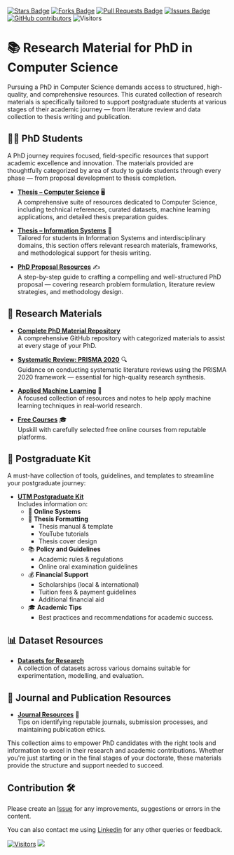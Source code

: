 <a href="https://github.com/drshahizan/research-material/stargazers"><img src="https://img.shields.io/github/stars/drshahizan/research-material" alt="Stars Badge"/></a>
<a href="https://github.com/drshahizan/research-material/network/members"><img src="https://img.shields.io/github/forks/drshahizan/research-material" alt="Forks Badge"/></a>
<a href="https://github.com/drshahizan/research-material/pulls"><img src="https://img.shields.io/github/issues-pr/drshahizan/research-material" alt="Pull Requests Badge"/></a>
<a href="https://github.com/drshahizan/research-material/issues"><img src="https://img.shields.io/github/issues/drshahizan/research-material" alt="Issues Badge"/></a>
<a href="https://github.com/drshahizan/research-material/graphs/contributors"><img alt="GitHub contributors" src="https://img.shields.io/github/contributors/drshahizan/research-material?color=2b9348"></a>
![Visitors](https://api.visitorbadge.io/api/visitors?path=https%3A%2F%2Fgithub.com%2Fdrshahizan%2Fresearch-material&labelColor=%23d9e3f0&countColor=%23697689&style=flat)

# 📚 Research Material for PhD in Computer Science

Pursuing a PhD in Computer Science demands access to structured, high-quality, and comprehensive resources. This curated collection of research materials is specifically tailored to support postgraduate students at various stages of their academic journey — from literature review and data collection to thesis writing and publication.

## 👨‍🎓 PhD Students  

A PhD journey requires focused, field-specific resources that support academic excellence and innovation. The materials provided are thoughtfully categorized by area of study to guide students through every phase — from proposal development to thesis completion.

- **[Thesis – Computer Science](/material/student.md#computer-science)** 🖥️  
  A comprehensive suite of resources dedicated to Computer Science, including technical references, curated datasets, machine learning applications, and detailed thesis preparation guides.

- **[Thesis – Information Systems](/material/student.md#social-science)** 📘  
  Tailored for students in Information Systems and interdisciplinary domains, this section offers relevant research materials, frameworks, and methodological support for thesis writing.

- **[PhD Proposal Resources](/material/student.md#-phd-proposal)** ✍️  
  A step-by-step guide to crafting a compelling and well-structured PhD proposal — covering research problem formulation, literature review strategies, and methodology design.

## 🧾 Research Materials  

- **[Complete PhD Material Repository](https://github.com/drshahizan/research-material/tree/main/material)**  
  A comprehensive GitHub repository with categorized materials to assist at every stage of your PhD.

- **[Systematic Review: PRISMA 2020](./SLR)** 🔍  
  Guidance on conducting systematic literature reviews using the PRISMA 2020 framework — essential for high-quality research synthesis.

- **[Applied Machine Learning](https://github.com/drshahizan/research-material/blob/main/material/applied-ml.md)** 🤖  
  A focused collection of resources and notes to help apply machine learning techniques in real-world research.

- **[Free Courses](https://github.com/drshahizan/research-material/blob/main/material/free-courses.md)** 🎓  
  Upskill with carefully selected free online courses from reputable platforms.


## 🎒 Postgraduate Kit

A must-have collection of tools, guidelines, and templates to streamline your postgraduate journey:

- **[UTM Postgraduate Kit](https://github.com/drshahizan/research-material/blob/main/material/utm-kit.md)**  
  Includes information on:
  - 🔗 **Online Systems**
  - 📄 **Thesis Formatting**
     - Thesis manual & template  
     - YouTube tutorials  
     - Thesis cover design
  - 📚 **Policy and Guidelines**
     - Academic rules & regulations  
     - Online oral examination guidelines
  - 💰 **Financial Support**
     - Scholarships (local & international)  
     - Tuition fees & payment guidelines  
     - Additional financial aid
  - 🎓 **Academic Tips**  
     - Best practices and recommendations for academic success.
       
## 📊 Dataset Resources

- **[Datasets for Research](https://github.com/drshahizan/research-material/blob/main/material/dataset.md)**  
  A collection of datasets across various domains suitable for experimentation, modelling, and evaluation.

## 📖 Journal and Publication Resources

- **[Journal Resources](https://github.com/drshahizan/research-material/blob/main/material/readme.md)** 📝  
  Tips on identifying reputable journals, submission processes, and maintaining publication ethics.

This collection aims to empower PhD candidates with the right tools and information to excel in their research and academic contributions. Whether you're just starting or in the final stages of your doctorate, these materials provide the structure and support needed to succeed.


## Contribution 🛠️
Please create an [Issue](https://github.com/drshahizan/research-material/issues) for any improvements, suggestions or errors in the content.

You can also contact me using [Linkedin](https://www.linkedin.com/in/drshahizan/) for any other queries or feedback.

[![Visitors](https://api.visitorbadge.io/api/visitors?path=https%3A%2F%2Fgithub.com%2Fdrshahizan&labelColor=%23697689&countColor=%23555555&style=plastic)](https://visitorbadge.io/status?path=https%3A%2F%2Fgithub.com%2Fdrshahizan)
![](https://hit.yhype.me/github/profile?user_id=81284918)
